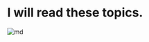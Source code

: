 <h1>I will read these topics.</h1>

![md](https://user-images.githubusercontent.com/81481142/164913548-6ddd47db-c148-4fb1-a883-827eac261827.PNG)
